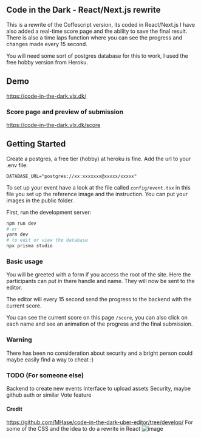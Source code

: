 ## Code in the Dark - React/Next.js rewrite

This is a rewrite of the Coffescript version, its coded in React/Next.js I have also added a real-time score page and the ability to save the final result. There is also a time laps function where you can see the progress and changes made every 15 second. 

You will need some sort of postgres database for this to work, I used the free hobby version from Heroku.

## Demo

https://code-in-the-dark.vlx.dk/

### Score page and preview of submission

https://code-in-the-dark.vlx.dk/score


## Getting Started

Create a postgres, a free tier (hobby) at heroku is fine. Add the url to your .env file:
```
DATABASE_URL="postgres://xx:xxxxxxx@xxxxx/xxxxx"
```

To set up your event have a look at the file called  `config/event.tsx` in this file you set up the reference image and the instruction. You can put your images in the public folder.

First, run the development server:

```bash
npm run dev
# or
yarn dev
# to edit or view the database
npx prisma studio
```
### Basic usage

You will be greeted with a form if you access the root of the site. Here the participants can put in there handle and name. They will now be sent to the editor.

The editor will every 15 second send the progress to the backend with the current score.

You can see the current score on this page `/score`, you can also click on each name and see an animation of the progress and the final submission.

### Warning

There has been no consideration about security and a bright person could maybe easily find a way to cheat :)

### TODO (For someone else)

Backend to create new events
Interface to upload assets
Security, maybe github auth or similar
Vote feature

#### Credit

https://github.com/MHase/code-in-the-dark-uber-editor/tree/develop/ For some of the CSS and the idea to do a rewrite in React
![image](https://user-images.githubusercontent.com/1506089/160981485-bf6562fc-2306-4931-ae4f-916ce0045ee1.png)
